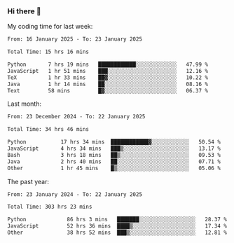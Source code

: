 ### Hi there 👋

My coding time for last week:

<!--START_SECTION:week-->

```txt
From: 16 January 2025 - To: 23 January 2025

Total Time: 15 hrs 16 mins

Python       7 hrs 19 mins   ████████████░░░░░░░░░░░░░   47.99 %
JavaScript   1 hr 51 mins    ███░░░░░░░░░░░░░░░░░░░░░░   12.16 %
TeX          1 hr 33 mins    ██▓░░░░░░░░░░░░░░░░░░░░░░   10.22 %
Java         1 hr 14 mins    ██░░░░░░░░░░░░░░░░░░░░░░░   08.16 %
Text         58 mins         █▓░░░░░░░░░░░░░░░░░░░░░░░   06.37 %
```

<!--END_SECTION:week-->

Last month:

<!--START_SECTION:month-->

```txt
From: 23 December 2024 - To: 22 January 2025

Total Time: 34 hrs 46 mins

Python           17 hrs 34 mins  ████████████▓░░░░░░░░░░░░   50.54 %
JavaScript       4 hrs 34 mins   ███▒░░░░░░░░░░░░░░░░░░░░░   13.17 %
Bash             3 hrs 18 mins   ██▒░░░░░░░░░░░░░░░░░░░░░░   09.53 %
Java             2 hrs 40 mins   ██░░░░░░░░░░░░░░░░░░░░░░░   07.71 %
Other            1 hr 45 mins    █▒░░░░░░░░░░░░░░░░░░░░░░░   05.06 %
```

<!--END_SECTION:month-->

The past year:

<!--START_SECTION:year-->

```txt
From: 23 January 2024 - To: 22 January 2025

Total Time: 303 hrs 23 mins

Python             86 hrs 3 mins   ███████░░░░░░░░░░░░░░░░░░   28.37 %
JavaScript         52 hrs 36 mins  ████▒░░░░░░░░░░░░░░░░░░░░   17.34 %
Other              38 hrs 52 mins  ███▒░░░░░░░░░░░░░░░░░░░░░   12.81 %
```

<!--END_SECTION:year-->

